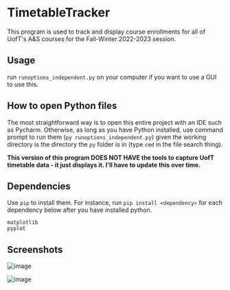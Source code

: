 # TimetableTracker

This program is used to track and display course enrollments for all of UofT's A&S courses for the Fall-Winter 2022-2023 session.

## Usage
run `runoptions_independent.py` on your computer if you want to use a GUI to use this.

## How to open Python files

The most straightforward way is to open this entire project with an IDE such as Pycharm. Otherwise, as long as you have Python installed, use command prompt to run them (`py runoptions_independent.py`) given the working directory is the directory the `py` folder is in (type `cmd` in the file search thing).

**This version of this program DOES NOT HAVE the tools to capture UofT timetable data - it just displays it.
I'll have to update this over time.**

## Dependencies

Use `pip` to install them. For instance, run `pip install <dependency>` for each dependency below after you have installed python.

```
matplotlib
pyplot
```

## Screenshots

![image](https://user-images.githubusercontent.com/93059453/180590777-e99ed38e-115e-432e-ab04-48b317e1091f.png)


![image](https://user-images.githubusercontent.com/93059453/180590744-67a56416-fbd8-4475-8aff-a4d6d6d4c2a2.png)

